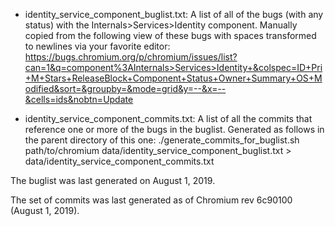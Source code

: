 - identity_service_component_buglist.txt: A list of all of the bugs (with any
  status) with the Internals>Services>Identity component. Manually copied from
  the following view of these bugs with spaces transformed to newlines via your
  favorite editor:
  https://bugs.chromium.org/p/chromium/issues/list?can=1&q=component%3AInternals>Services>Identity+&colspec=ID+Pri+M+Stars+ReleaseBlock+Component+Status+Owner+Summary+OS+Modified&sort=&groupby=&mode=grid&y=--&x=--&cells=ids&nobtn=Update

- identity_service_component_commits.txt: A list of all the commits that
  reference one or more of the bugs in the buglist. Generated as follows in the
  parent directory of this one:
  ./generate_commits_for_buglist.sh path/to/chromium data/identity_service_component_buglist.txt > data/identity_service_component_commits.txt

The buglist was last generated on August 1, 2019.

The set of commits was last generated as of Chromium rev 6c90100 (August 1,
2019).
